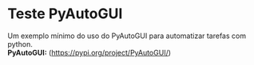 # Teste PyAutoGUI
Um exemplo mínimo do uso do PyAutoGUI para automatizar tarefas com python.<br/>
<Strong>PyAutoGUI:</Strong> (https://pypi.org/project/PyAutoGUI/)
